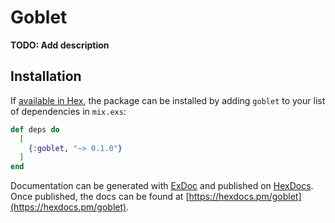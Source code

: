 # Goblet

**TODO: Add description**

## Installation

If [available in Hex](https://hex.pm/docs/publish), the package can be installed
by adding `goblet` to your list of dependencies in `mix.exs`:

```elixir
def deps do
  [
    {:goblet, "~> 0.1.0"}
  ]
end
```

Documentation can be generated with [ExDoc](https://github.com/elixir-lang/ex_doc)
and published on [HexDocs](https://hexdocs.pm). Once published, the docs can
be found at [https://hexdocs.pm/goblet](https://hexdocs.pm/goblet).
